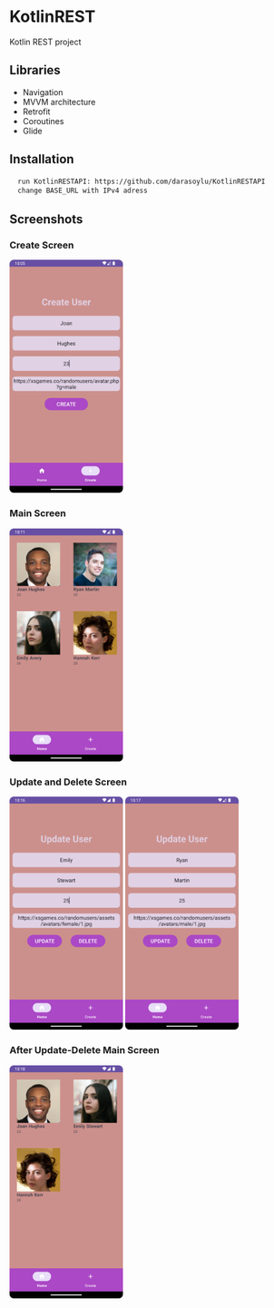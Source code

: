 # KotlinREST
Kotlin REST project

## Libraries
- Navigation
- MVVM architecture
- Retrofit
- Coroutines
- Glide

## Installation

```bash
  run KotlinRESTAPI: https://github.com/darasoylu/KotlinRESTAPI
  change BASE_URL with IPv4 adress
```

## Screenshots

### Create Screen
<img src="https://github.com/darasoylu/KotlinREST/blob/master/screenshots/image_create.png" width="200">

### Main Screen
<img src="https://github.com/darasoylu/KotlinREST/blob/master/screenshots/image_main.png" width="200">

### Update and Delete Screen
<div>
<img src="https://github.com/darasoylu/KotlinREST/blob/master/screenshots/image_update.png" width="200">
<img src="https://github.com/darasoylu/KotlinREST/blob/master/screenshots/image_delete.png" width="200">
</div>

### After Update-Delete Main Screen
<img src="https://github.com/darasoylu/KotlinREST/blob/master/screenshots/image_after_update_and_delete.png" width="200">
